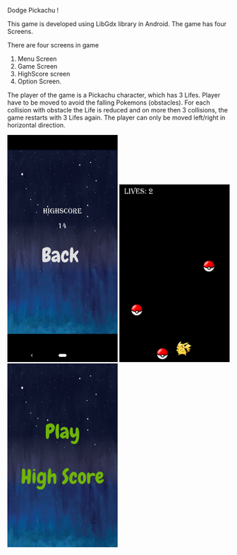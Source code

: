 Dodge Pickachu !

This game is developed using LibGdx library in Android. The game has four Screens. 

There are four screens in game 
1. Menu Screen
2. Game Screen
3. HighScore screen
4. Option Screen.

The player of the game is a Pickachu character, which has 3 Lifes. Player have to be moved to avoid the falling Pokemons (obstacles). For each collision with obstacle the Life is reduced and on more then 3 collisions, the game restarts with 3 Lifes again. The player can only be moved left/right in horizontal direction. 


<img src="11.png" width="250">
<img src="12.png" width="250">
<img src="13.png" width="250">                                                                  
